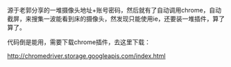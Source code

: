 源于老郭分享的一堆摄像头地址+账号密码，然后就有了自动调用chrome，自动截屏，来搜集一波能看到床的摄像头，然发现只能使用ie，还要装一堆插件，算了算了。

代码倒是能用，需要下载chrome插件，去这里下载：

http://chromedriver.storage.googleapis.com/index.html